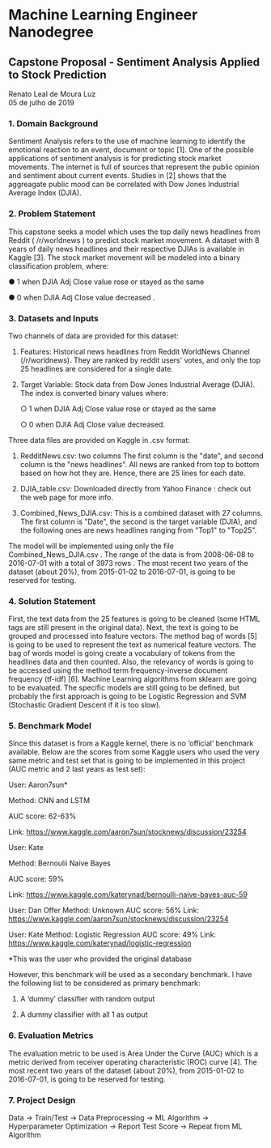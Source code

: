 # Machine Learning Engineer Nanodegree
## Capstone Proposal - Sentiment Analysis Applied to Stock Prediction
Renato Leal de Moura Luz  
05 de julho de 2019


### 1. Domain Background

Sentiment Analysis refers to the use of machine learning to identify the emotional reaction to an event, document or topic [1]. One of the possible applications of sentiment analysis is for predicting stock market movements. The internet is full of sources that represent the public opinion and sentiment about current events. Studies in [2] shows that the aggreagate public mood can be correlated with Dow Jones Industrial Average Index (DJIA).


### 2. Problem Statement

This capstone seeks a model which uses the top daily news headlines from Reddit ( /r/worldnews ) to predict stock market movement. A dataset with 8 years of daily news headlines and their respective DJIAs is available in Kaggle [3]. The stock market movement will be
modeled into a binary classification problem, where:

● 1 when DJIA Adj Close value rose or stayed as the same

● 0 when DJIA Adj Close value decreased .


### 3. Datasets and Inputs

Two channels of data are provided for this dataset:

1. Features: Historical news headlines from Reddit WorldNews Channel (/r/worldnews). They are ranked by reddit users' votes, and only the top 25 headlines are considered for a single date.

2. Target Variable: Stock data from Dow Jones Industrial Average (DJIA). The index is converted binary values where:

      ○ 1 when DJIA Adj Close value rose or stayed as the same

      ○ 0 when DJIA Adj Close value decreased.
  

Three data files are provided on Kaggle in .csv format:

1. RedditNews.csv: two columns The first column is the "date", and second column is the "news headlines". All news are ranked from top to bottom based on how hot they are. Hence, there are 25 lines for each date.

2. DJIA_table.csv: Downloaded directly from Yahoo Finance : check out the web page for more info.

3. Combined_News_DJIA.csv: This is a combined dataset with 27 columns. The first column is "Date", the second is the target variable (DJIA), and the following ones are news headlines ranging from "Top1" to "Top25".


The model will be implemented using only the file Combined_News_DJIA.csv . The range of the data is from 2008-06-08 to 2016-07-01 with a total of 3973 rows . The most recent two years of the dataset (about 20%), from 2015-01-02 to 2016-07-01, is going to be reserved for testing.


### 4. Solution Statement

First, the text data from the 25 features is going to be cleaned (some HTML tags are still present in the original data). Next, the text is going to be grouped and processed into feature vectors. The method bag of words [5] is going to be used to represent the text as numerical feature vectors. The bag of words model is going create a vocabulary of tokens from the headlines data and then counted. Also, the relevancy of words is going to be accessed using the method term frequency-inverse document frequency (tf-idf) [6]. Machine Learning algorithms from sklearn are going to be evaluated. The specific models are still going to be defined, but probably the first approach is going to be Logistic Regression and SVM (Stochastic Gradient Descent if it is too slow).


### 5. Benchmark Model

Since this dataset is from a Kaggle kernel, there is no ‘official’ benchmark available. Below are the scores from some Kaggle users who used the very same metric and test set that is going to be implemented in this project (AUC metric and 2 last years as test set):

User: Aaron7sun*

Method: CNN and LSTM

AUC score: 62-63%

Link: https://www.kaggle.com/aaron7sun/stocknews/discussion/23254



User: Kate

Method: Bernoulii Naive Bayes

AUC score: 59%

Link: https://www.kaggle.com/katerynad/bernoulli-naive-bayes-auc-59


User: Dan Offer
Method: Unknown
AUC score: 56%
Link: https://www.kaggle.com/aaron7sun/stocknews/discussion/23254

User: Kate
Method: Logistic Regression
AUC score: 49%
Link: https://www.kaggle.com/katerynad/logistic-regression

*This was the user who provided the original database

However, this benchmark will be used as a secondary benchmark. I have the following list to be considered as primary benchmark:

1. A ‘dummy’ classifier with random output

2. A dummy classifier with all 1 as output

### 6. Evaluation Metrics

The evaluation metric to be used is Area Under the Curve (AUC) which is a metric derived from receiver operating characteristic (ROC) curve [4]. The most recent two years of the dataset (about 20%), from 2015-01-02 to 2016-07-01, is going to be reserved for testing.

### 7. Project Design

Data -> Train/Test -> Data Preprocessing -> ML Algorithm -> Hyperparameter Optimization -> Report Test Score -> Repeat from ML Algorithm
